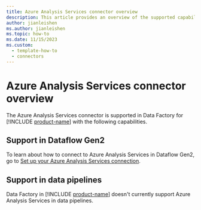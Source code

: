 ```yaml
---
title: Azure Analysis Services connector overview
description: This article provides an overview of the supported capabilities of the Azure Analysis Services connector.
author: jianleishen
ms.author: jianleishen
ms.topic: how-to
ms.date: 11/15/2023
ms.custom:
  - template-how-to
  - connectors
---
```


# Azure Analysis Services connector overview

The Azure Analysis Services connector is supported in Data Factory for [!INCLUDE [product-name](../includes/product-name.md)] with the following capabilities.

## Support in Dataflow Gen2

To learn about how to connect to Azure Analysis Services in Dataflow Gen2, go to [Set up your Azure Analysis Services connection](connector-azure-analysis-services.md).

## Support in data pipelines

Data Factory in [!INCLUDE [product-name](../includes/product-name.md)] doesn't currently support Azure Analysis Services in data pipelines.
